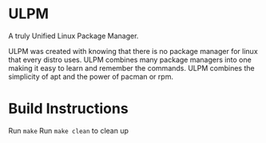 # ULPM
A truly Unified Linux Package Manager.

ULPM was created with knowing that there is no package manager for linux that every distro uses. ULPM combines many package managers into one making it easy to learn and remember the commands. ULPM combines the simplicity of apt and the power of pacman or rpm.

# Build Instructions
Run `make`
Run `make clean` to clean up